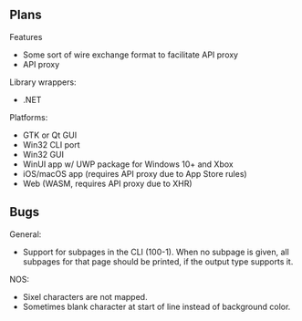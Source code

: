 Plans
-----
Features
 - Some sort of wire exchange format to facilitate API proxy
 - API proxy

Library wrappers:
 - .NET

Platforms:
 - GTK or Qt GUI
 - Win32 CLI port
 - Win32 GUI
 - WinUI app w/ UWP package for Windows 10+ and Xbox
 - iOS/macOS app (requires API proxy due to App Store rules)
 - Web (WASM, requires API proxy due to XHR)

Bugs
----
General:
 - Support for subpages in the CLI (100-1). When no subpage is given,
   all subpages for that page should be printed, if the output type
   supports it.

NOS:
 - Sixel characters are not mapped.
 - Sometimes blank character at start of line instead of background
   color.
